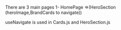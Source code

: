 
There are 3 main pages
1- HomePage =>(HeroSection (heroImage,BrandCards to navigate))


useNavigate is used in Cards.js and HeroSection.js